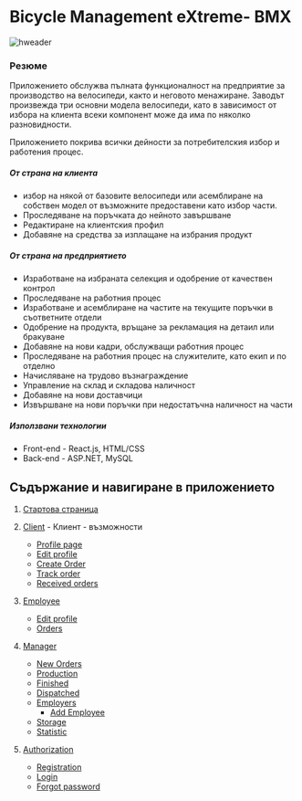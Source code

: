 # <b>Bicycle Management eXtreme- BMX</b>

![hweader](https://github.com/airfanBG/SoftuniBMX/assets/693307/ca4ea5d2-f7f4-449c-b83c-59e0e1e312e8)

### Резюме

Приложението обслужва пълната функционалност на предприятие за производство на велосипеди, както и неговото менажиране. Заводът произвежда три основни модела велосипеди, като в зависимост от избора на клиента всеки компонент може да има по няколко разновидности.

Приложението покрива всички дейности за потребителския избор и работения процес.

##### От страна на клиента

- избор на някой от базовите велосипеди или асемблиране на собствен модел от възможните предоставени като избор части.
- Проследяване на поръчката до нейното завършване
- Редактиране на клиентския профил
- Добавяне на средства за изплащане на избрания продукт

##### От страна на предприятието

- Изработване на избраната селекция и одобрение от качествен контрол
- Проследяване на работния процес
- Изработване и асемблиране на частите на текущите поръчки в съответните отдели
- Одобрение на продукта, връщане за рекламация на детаил или бракуване
- Добавяне на нови кадри, обслужващи работния процес
- Проследяване на работния процес на служителите, като екип и по отделно
- Начисляване на трудово възнаграждение
- Управление на склад и складова наличност
- Добавяне на нови доставчици
- Извършване на нови поръчки при недостатъчна наличност на части

##### Използвани технологии

- Front-end - React.js, HTML/CSS
- Back-end - ASP.NET, MySQL

## Съдържание и навигиране в приложението

1. [Стартова страница](/FrontEndReadMeFiles/IndexPage/indexPage.md)
2. [Client](/FrontEndReadMeFiles/ClientFiles/Profile.md) - Клиент - възможности
   - [Profile page](/FrontEndReadMeFiles/ClientFiles/Profile.md)
   - [Edit profile](/FrontEndReadMeFiles/ClientFiles/EditProfile.md)
   - [Create Order](/FrontEndReadMeFiles/ClientFiles/Order.md)
   - [Track order]()
   - [Received orders]()
3. [Employee](/FrontEndReadMeFiles/Employee/Profile.md)

   - [Edit profile](/FrontEndReadMeFiles/Employee/EditProfile.md)
   - [Orders](/FrontEndReadMeFiles/Employee/EditProfile.md)

4. [Manager](/FrontEndReadMeFiles/Employee/Profile.md)

   - [New Orders](/FrontEndReadMeFiles/Manager/NewOrders.md)
   - [Production](/FrontEndReadMeFiles/Manager/Production.md)
   - [Finished]()
   - [Dispatched]()
   - [Employers](/FrontEndReadMeFiles/Manager/Employers.md)
     - [Add Employee](/FrontEndReadMeFiles/Manager/AddEmployee.md)
   - [Storage]()
   - [Statistic]()

5. [Authorization](/FrontEndReadMeFiles/Autentication/Register.md)
   - [Registration](/FrontEndReadMeFiles/Autentication/Register.md)
   - [Login](/FrontEndReadMeFiles/Autentication/Login.md)
   - [Forgot password](/FrontEndReadMeFiles/Autentication/ForgotPassword.md)
